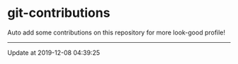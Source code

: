 # git-contributions

Auto add some contributions on this repository for more look-good profile!

---

Update at 2019-12-08 04:39:25
